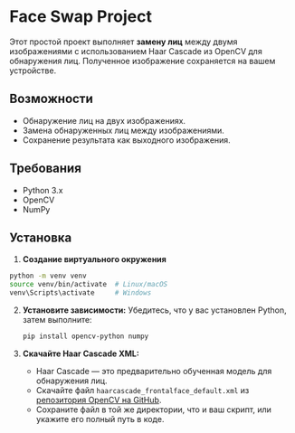 # Face Swap Project

Этот простой проект выполняет **замену лиц** между двумя изображениями с использованием Haar Cascade из OpenCV для обнаружения лиц. Полученное изображение сохраняется на вашем устройстве.

## Возможности

- Обнаружение лиц на двух изображениях.
- Замена обнаруженных лиц между изображениями.
- Сохранение результата как выходного изображения.

## Требования

- Python 3.x
- OpenCV
- NumPy

## Установка

1. **Создание виртуального окружения**
```bash
python -m venv venv
source venv/bin/activate  # Linux/macOS
venv\Scripts\activate     # Windows
```

2. **Установите зависимости:**
   Убедитесь, что у вас установлен Python, затем выполните:

   ```bash
   pip install opencv-python numpy
   ```

3. **Скачайте Haar Cascade XML:**

   - Haar Cascade — это предварительно обученная модель для обнаружения лиц.
   - Скачайте файл `haarcascade_frontalface_default.xml` из [репозитория OpenCV на GitHub](https://github.com/opencv/opencv/blob/master/data/haarcascades/haarcascade_frontalface_default.xml).
   - Сохраните файл в той же директории, что и ваш скрипт, или укажите его полный путь в коде.

